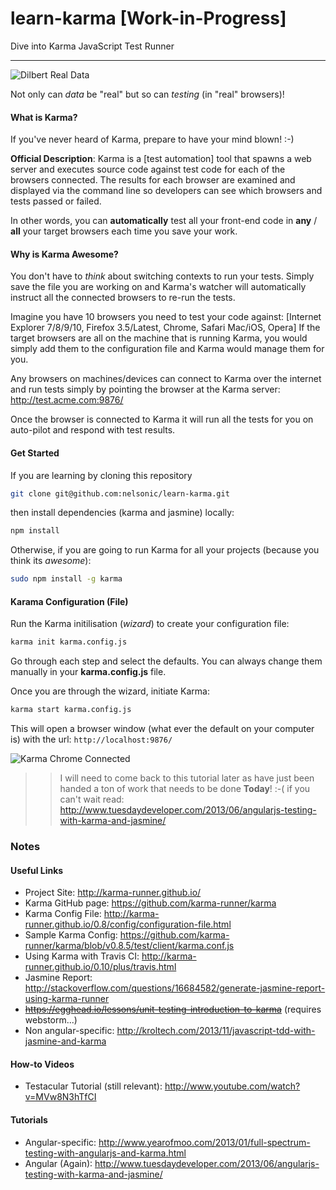 learn-karma [Work-in-Progress]
===========

Dive into Karma JavaScript Test Runner

- - -

![Dilbert Real Data](https://raw.github.com/nelsonic/learn-karma/master/images/dilbert-performance-test.jpg "Real Data")

Not only can *data* be "real" but so can *testing* (in "real" browsers)!

#### What is Karma?

If you've never heard of Karma, prepare to have your mind blown! :-)

**Official Description**: Karma is a [test automation] tool that spawns a web 
server and executes source code against test code for each of the browsers 
connected. The results for each browser are examined and displayed via the 
command line so developers can see which browsers and tests passed or failed.

In other words, you can **automatically** test all your front-end code
in **any** / **all** your target browsers each time you save your work.

#### Why is Karma Awesome?

You don't have to *think* about switching contexts to run your tests.
Simply save the file you are working on and Karma's watcher will 
automatically instruct all the connected browsers to re-run the tests.

Imagine you have 10 browsers you need to test your code against:
[Internet Explorer 7/8/9/10, Firefox 3.5/Latest, Chrome, Safari Mac/iOS, Opera]
If the target browsers are all on the machine that is running Karma, 
you would simply add them to the configuration file and Karma would manage 
them for you.

Any browsers on machines/devices can connect to Karma over the internet and 
run tests simply by pointing the browser at the Karma server:
http://test.acme.com:9876/

Once the browser is connected to Karma it will run all the tests for you
on auto-pilot and respond with test results.


#### Get Started

If you are learning by cloning this repository

```sh
git clone git@github.com:nelsonic/learn-karma.git
```
then install dependencies (karma and jasmine) locally:

```sh
npm install
```

Otherwise, if you are going to run Karma for all your projects 
(because you think its *awesome*):

```sh
sudo npm install -g karma
````

#### Karama Configuration (File)

Run the Karma initilisation (*wizard*) to create your configuration file:

```sh
karma init karma.config.js
```

Go through each step and select the defaults.
You can always change them manually in your **karma.config.js** file.

Once you are through the wizard, initiate Karma:

```sh
karma start karma.config.js 
```

This will open a browser window (what ever the default on your computer is)
with the url: `http://localhost:9876/`

![Karma Chrome Connected](https://raw.github.com/nelsonic/learn-karma/master/images/karma-first-start-connected-idle.png "Karma Chrome Connected")


>> I will need to come back to this tutorial later as have just been handed 
> a ton of work that needs to be done **Today**! :-(
> if you can't wait read: http://www.tuesdaydeveloper.com/2013/06/angularjs-testing-with-karma-and-jasmine/




### Notes

#### Useful Links

- Project Site: http://karma-runner.github.io/
- Karma GitHub page: https://github.com/karma-runner/karma
- Karma Config File: http://karma-runner.github.io/0.8/config/configuration-file.html
- Sample Karma Config: https://github.com/karma-runner/karma/blob/v0.8.5/test/client/karma.conf.js
- Using Karma with Travis CI: http://karma-runner.github.io/0.10/plus/travis.html
- Jasmine Report: http://stackoverflow.com/questions/16684582/generate-jasmine-report-using-karma-runner
- ~~https://egghead.io/lessons/unit-testing-introduction-to-karma~~ (requires webstorm...)
- Non angular-specific: http://kroltech.com/2013/11/javascript-tdd-with-jasmine-and-karma

#### How-to Videos

- Testacular Tutorial (still relevant): http://www.youtube.com/watch?v=MVw8N3hTfCI

#### Tutorials

- Angular-specific: http://www.yearofmoo.com/2013/01/full-spectrum-testing-with-angularjs-and-karma.html
- Angular (Again): http://www.tuesdaydeveloper.com/2013/06/angularjs-testing-with-karma-and-jasmine/
